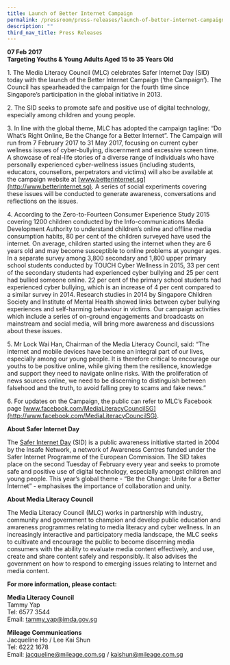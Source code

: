```yaml
---
title: Launch of Better Internet Campaign
permalink: /pressroom/press-releases/launch-of-better-internet-campaign/
description: ""
third_nav_title: Press Releases
---
```

**07 Feb 2017**  
**Targeting Youths & Young Adults Aged 15 to 35 Years Old**

1\. The Media Literacy Council (MLC) celebrates Safer Internet Day (SID) today with the launch of the Better Internet Campaign (‘the Campaign’). The Council has spearheaded the campaign for the fourth time since Singapore’s participation in the global initiative in 2013.

2\. The SID seeks to promote safe and positive use of digital technology, especially among children and young people.

3\. In line with the global theme, MLC has adopted the campaign tagline: “Do What’s Right Online, Be the Change for a Better Internet”. The Campaign will run from 7 February 2017 to 31 May 2017, focusing on current cyber wellness issues of cyber-bullying, discernment and excessive screen time. A showcase of real-life stories of a diverse range of individuals who have personally experienced cyber-wellness issues (including students, educators, counsellors, perpetrators and victims) will also be available at the campaign website at [www.betterinternet.sg](http://www.betterinternet.sg). A series of social experiments covering these issues will be conducted to generate awareness, conversations and reflections on the issues.

4\. According to the Zero-to-Fourteen Consumer Experience Study 2015 covering 1200 children conducted by the Info-communications Media Development Authority to understand children’s online and offline media consumption habits, 80 per cent of the children surveyed have used the internet. On average, children started using the internet when they are 6 years old and may become susceptible to online problems at younger ages. In a separate survey among 3,800 secondary and 1,800 upper primary school students conducted by TOUCH Cyber Wellness in 2015, 33 per cent of the secondary students had experienced cyber bullying and 25 per cent had bullied someone online. 22 per cent of the primary school students had experienced cyber bullying, which is an increase of 4 per cent compared to a similar survey in 2014. Research studies in 2014 by Singapore Children Society and Institute of Mental Health showed links between cyber bullying experiences and self-harming behaviour in victims. Our campaign activities which include a series of on-ground engagements and broadcasts on mainstream and social media, will bring more awareness and discussions about these issues.

5\. Mr Lock Wai Han, Chairman of the Media Literacy Council, said: “The internet and mobile devices have become an integral part of our lives, especially among our young people. It is therefore critical to encourage our youths to be positive online, while giving them the resilience, knowledge and support they need to navigate online risks. With the proliferation of news sources online, we need to be discerning to distinguish between falsehood and the truth, to avoid falling prey to scams and fake news.”

6\. For updates on the Campaign, the public can refer to MLC’s Facebook page [www.facebook.com/MediaLiteracyCouncilSG](http://www.facebook.com/MediaLiteracyCouncilSG).

**About Safer Internet Day**

The [Safer Internet Day](http://www.saferinternetday.org/web/guest/about) (SID) is a public awareness initiative started in 2004 by the Insafe Network, a network of Awareness Centres funded under the Safer Internet Programme of the European Commission. The SID takes place on the second Tuesday of February every year and seeks to promote safe and positive use of digital technology, especially amongst children and young people. This year’s global theme - “Be the Change: Unite for a Better Internet” - emphasises the importance of collaboration and unity.

**About Media Literacy Council**

The Media Literacy Council (MLC) works in partnership with industry, community and government to champion and develop public education and awareness programmes relating to media literacy and cyber wellness. In an increasingly interactive and participatory media landscape, the MLC seeks to cultivate and encourage the public to become discerning media consumers with the ability to evaluate media content effectively, and use, create and share content safely and responsibly. It also advises the government on how to respond to emerging issues relating to Internet and media content.

**For more information, please contact:**

**Media Literacy Council**  
Tammy Yap  
Tel: 6577 3544  
Email: tammy_yap@imda.gov.sg
  
**Mileage Communications**   
Jacqueline Ho / Lee Kai Shun  
Tel: 6222 1678  
Email: jacqueline@mileage.com.sg / kaishun@mileage.com.sg